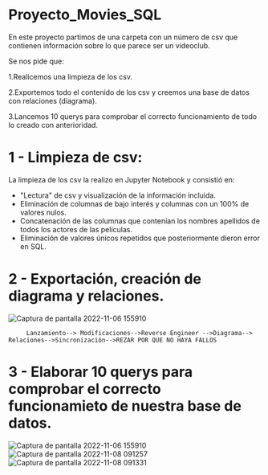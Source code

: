 # Proyecto_Movies_SQL

En este proyecto partimos de una carpeta con un número de csv que contienen información sobre lo que parece ser un videoclub.

Se nos pide que:

  1.Realicemos una limpieza de los csv.
  
  2.Exportemos todo el contenido de los csv y creemos una base de datos con relaciones (diagrama).
  
  3.Lancemos 10 querys para comprobar el correcto funcionamiento de todo lo creado con anterioridad.
  
# 1 - Limpieza de csv:

La limpieza de los csv la realizo en Jupyter Notebook y consistió en:
   - "Lectura" de csv y visualización de la información incluida.
   - Eliminación de columnas de bajo interés y columnas con un 100% de valores nulos.
   - Concatenación de las columnas que contenían los nombres  apellidos de todos los actores de las películas.
   - Eliminación de valores únicos repetidos que posteriormente dieron error en SQL.

# 2 - Exportación, creación de diagrama y relaciones.  
  
![Captura de pantalla 2022-11-06 155910](https://user-images.githubusercontent.com/113017465/200178293-e9536103-5c29-4cf9-91af-6b4941e14ef7.png)
 
  
         Lanzamiento--> Modificaciones-->Reverse Engineer -->Diagrama--> Relaciones-->Sincronización-->REZAR POR QUE NO HAYA FALLOS
                       
# 3 - Elaborar 10 querys para comprobar el correcto funcionamieto de nuestra base de datos.

![Captura de pantalla 2022-11-06 155910](https://user-images.githubusercontent.com/113017465/200510321-7d370d11-2cb1-4f6b-b450-12e576aacf25.png)
![Captura de pantalla 2022-11-08 091257](https://user-images.githubusercontent.com/113017465/200510371-72b82317-89aa-46c7-8257-a629a63c7026.png)
![Captura de pantalla 2022-11-08 091331](https://user-images.githubusercontent.com/113017465/200510444-95f9ccc2-886e-49d4-a158-0fcde609191a.png)
